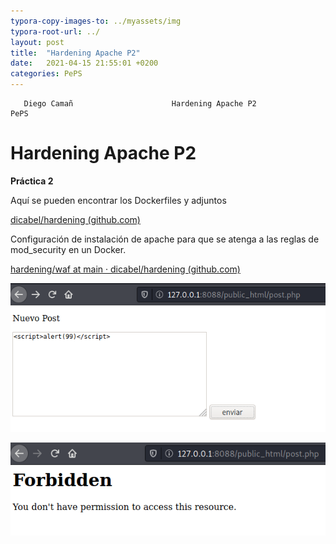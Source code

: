 ```yaml
---
typora-copy-images-to: ../myassets/img
typora-root-url: ../
layout: post
title:  "Hardening Apache P2"
date:   2021-04-15 21:55:01 +0200
categories: PePS
---
```


       Diego Camañ                      Hardening Apache P2                         PePS   

#                                                                                       Hardening Apache P2

 **Práctica 2**

Aquí se pueden encontrar los Dockerfiles y adjuntos

[dicabel/hardening (github.com)](https://github.com/dicabel/hardening)



Configuración de instalación de apache para que se atenga a las reglas de mod_security en un Docker.

[hardening/waf at main · dicabel/hardening (github.com)](https://github.com/dicabel/hardening/tree/main/waf)



![WAF1](/myassets/img/WAF1-1618955337123.png)



![WAF2](/myassets/img/WAF2-1618955342780.png)